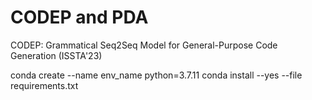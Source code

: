# CODEP and PDA
CODEP: Grammatical Seq2Seq Model for General-Purpose Code Generation (ISSTA'23)


conda create --name env_name python=3.7.11
conda install --yes --file requirements.txt
